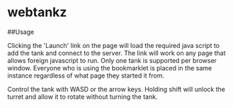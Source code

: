 webtankz
========
##Usage


Clicking the 'Launch' link on the page will load the required java script to add the tank and connect to the server.  The link will work on any page that allows foreign javascript to run.  Only one tank is supported per browser window.  Everyone who is using the bookmarklet is placed in the same instance regardless of what page they started it from.

Control the tank with WASD or the arrow keys. Holding shift will unlock the turret and allow it to rotate without turning the tank.
